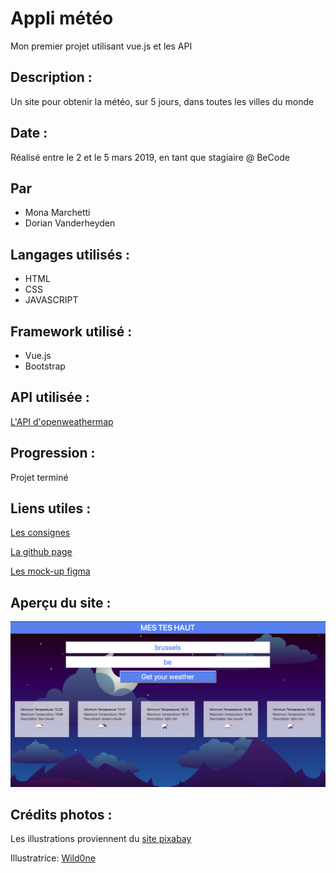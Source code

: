 # Appli météo

Mon premier projet utilisant vue.js et les API

## Description :

Un site pour obtenir la météo, sur 5 jours, dans toutes les villes du monde

## Date :

Réalisé entre le 2 et le 5 mars 2019, en tant que stagiaire @ BeCode

## Par

+ Mona Marchetti
+ Dorian Vanderheyden

## Langages utilisés :

+ HTML
+ CSS
+ JAVASCRIPT

## Framework utilisé :

+ Vue.js
+ Bootstrap

## API utilisée :

[L'API d'openweathermap](https://openweathermap.org/api)

## Progression :

Projet terminé

## Liens utiles :

[Les consignes](https://github.com/becodeorg/BXL-Johnson-3.9/tree/master/Projets/Mets-Tes-Hauts)

[La github page](https://dorianbec.github.io/mes-tes-haut/)

[Les mock-up figma](https://www.figma.com/file/WgaQ2gbEZWpum2ETClKYOqkZ/mockUp01?node-id=5%3A3)

## Aperçu du site :

![Apercu du site](img/mes-tes-haut.png)

## Crédits photos :

Les illustrations proviennent du [site pixabay](https://pixabay.com)  

Illustratrice: [Wild0ne](https://pixabay.com/users/wild0ne-920941)





